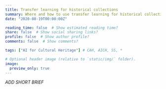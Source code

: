 ```yaml
---
title: Transfer learning for historical collections
summary: Where and how to use transfer learning for historical collections?
date: "2020-08-19T00:00:00Z"

reading_time: false  # Show estimated reading time?
share: false  # Show social sharing links?
profile: false  # Show author profile?
comments: false  # Show comments?

tags: ["AI for Cultural Heritage"] # CAH, AICH, SS, *

# Optional header image (relative to `static/img/` folder).
image:
  preview_only: true
---
```


*ADD SHORT BRIEF*